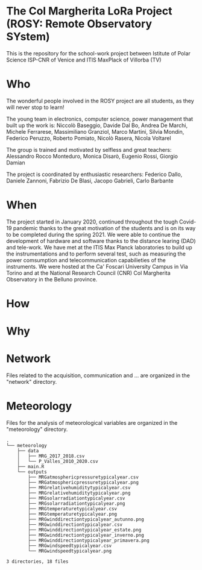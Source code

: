 # The Col Margherita LoRa Project (ROSY: Remote Observatory SYstem)
This is the repository for the school-work project between Istitute of Polar Science ISP-CNR of Venice and ITIS MaxPlack of Villorba (TV)

# Who
The wonderful people involved in the ROSY project are all students, as they will never stop to learn! 

The young team in electronics, computer science, power management that built up the work is:
Niccolò Baseggio,
Davide Dal Bo,
Andrea De Marchi,
Michele Ferrarese,
Massimiliano Granziol,
Marco Martini,
Silvia Mondin,
Federico Peruzzo,
Roberto Pomiato,
Nicolò Rasera,
Nicola Voltarel

The group is trained and motivated by selfless and great teachers:
Alessandro Rocco Monteduro,
Monica Disarò,
Eugenio Rossi,
Giorgio Damian

The project is coordinated by enthusiastic researchers:
Federico Dallo,
Daniele Zannoni,
Fabrizio De Blasi,
Jacopo Gabrieli,
Carlo Barbante

# When
The project started in January 2020, continued throughout the tough Covid-19 pandemic thanks to the great motivation of the students and is on its way to be completed during the spring 2021. We were able to continue the development of hardware and software thanks to the distance learing (DAD) and tele-work. We have met at the ITIS Max Planck laboratories to build up the instrumentations and to perform several test, such as measuring the power comsumption and telecommunication capabilieties of the instruments. We were hosted at the Ca' Foscari University Campus in Via Torino and at the National Research Council (CNR) Col Margherita Observatory in the Belluno province.

# How

# Why

# Network
Files related to the acquisition, communication and ... are organized in the "network" directory. 

# Meteorology
Files for the analysis of meteorological variables are organized in the "meteorology" directory.
```
.
└── meteorology
    ├── data
    │   ├── MRG_2017_2018.csv
    │   └── P_Valles_2010_2020.csv
    ├── main.R
    └── outputs
        ├── MRGatmosphericpressuretypicalyear.csv
        ├── MRGatmosphericpressuretypicalyear.png
        ├── MRGrelativehumiditytypicalyear.csv
        ├── MRGrelativehumiditytypicalyear.png
        ├── MRGsolarradiationtypicalyear.csv
        ├── MRGsolarradiationtypicalyear.png
        ├── MRGtemperaturetypicalyear.csv
        ├── MRGtemperaturetypicalyear.png
        ├── MRGwinddirectiontypicalyear_autunno.png
        ├── MRGwinddirectiontypicalyear.csv
        ├── MRGwinddirectiontypicalyear_estate.png
        ├── MRGwinddirectiontypicalyear_inverno.png
        ├── MRGwinddirectiontypicalyear_primavera.png
        ├── MRGwindspeedtypicalyear.csv
        └── MRGwindspeedtypicalyear.png

3 directories, 18 files
```
